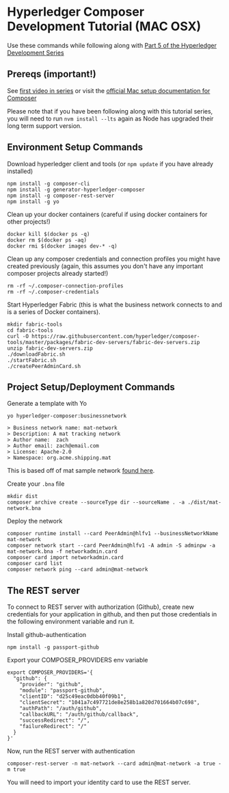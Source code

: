 # Hyperledger Composer Development Tutorial (MAC OSX)

Use these commands while following along with [Part 5 of the Hyperledger Development Series](https://youtu.be/TbPsou9ok7Y)

## Prereqs (important!)

See [first video in series](https://www.youtube.com/watch?v=nS_MRqAeEbQ) or visit the [official Mac setup documentation for Composer](https://hyperledger.github.io/composer/installing/prereqs-mac.html)

Please note that if you have been following along with this tutorial series, you will need to run `nvm install --lts` again as Node has upgraded their long term support version.

## Environment Setup Commands

Download hyperledger client and tools (or `npm update` if you have already installed)

```
npm install -g composer-cli
npm install -g generator-hyperledger-composer
npm install -g composer-rest-server
npm install -g yo
```

Clean up your docker containers (careful if using docker containers for other projects!)

```
docker kill $(docker ps -q)
docker rm $(docker ps -aq)
docker rmi $(docker images dev-* -q)
```

Clean up any composer credentials and connection profiles you might have created previously (again, this assumes you don't have any important composer projects already started!)

```
rm -rf ~/.composer-connection-profiles
rm -rf ~/.composer-credentials
```

Start Hyperledger Fabric (this is what the business network connects to and is a series of Docker containers).

```
mkdir fabric-tools
cd fabric-tools
curl -O https://raw.githubusercontent.com/hyperledger/composer-tools/master/packages/fabric-dev-servers/fabric-dev-servers.zip
unzip fabric-dev-servers.zip
./downloadFabric.sh
./startFabric.sh
./createPeerAdminCard.sh
```

## Project Setup/Deployment Commands

Generate a template with Yo

```
yo hyperledger-composer:businessnetwork

> Business network name: mat-network
> Description: A mat tracking network
> Author name:  zach
> Author email: zach@email.com
> License: Apache-2.0
> Namespace: org.acme.shipping.mat
```

This is based off of mat sample network [found here](https://github.com/hyperledger/composer-sample-networks/tree/master/packages/mat-network).

Create your `.bna` file

```
mkdir dist
composer archive create --sourceType dir --sourceName . -a ./dist/mat-network.bna
```

Deploy the network

```
composer runtime install --card PeerAdmin@hlfv1 --businessNetworkName mat-network
composer network start --card PeerAdmin@hlfv1 -A admin -S adminpw -a mat-network.bna -f networkadmin.card
composer card import networkadmin.card
composer card list
composer network ping --card admin@mat-network
```

## The REST server

To connect to REST server with authorization (Github), create new credentials for your application in github, and then put those credentials in the following environment variable and run it.

Install github-authentication

```
npm install -g passport-github
```

Export your COMPOSER_PROVIDERS env variable

```
export COMPOSER_PROVIDERS='{
  "github": {
    "provider": "github",
    "module": "passport-github",
    "clientID": "d25c49eac0dbb40f09b1",                    
    "clientSecret": "1041a7c497721de8e258b1a820d701664b07c698",               
    "authPath": "/auth/github",
    "callbackURL": "/auth/github/callback",
    "successRedirect": "/",
    "failureRedirect": "/"
  }
}'
```

Now, run the REST server with authentication

```
composer-rest-server -n mat-network --card admin@mat-network -a true -m true
```

You will need to import your identity card to use the REST server.